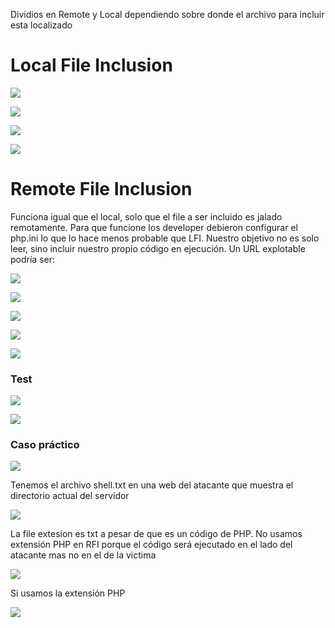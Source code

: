 Dividios en Remote y Local dependiendo sobre donde el archivo para incluir esta localizado

# Local File Inclusion

![](file:///C:/Users/fredd/AppData/Local/Temp/msohtmlclip1/02/clip_image001.png)

![](file:///C:/Users/fredd/AppData/Local/Temp/msohtmlclip1/02/clip_image002.png)

![](file:///C:/Users/fredd/AppData/Local/Temp/msohtmlclip1/02/clip_image003.png)

![](file:///C:/Users/fredd/AppData/Local/Temp/msohtmlclip1/02/clip_image004.png)

# Remote File Inclusion

Funciona igual que el local, solo que el file a ser incluido es jalado remotamente. Para que funcione los developer debieron configurar el php.ini lo que lo hace menos probable que LFI. Nuestro objetivo no es solo leer, sino incluir nuestro propio código en ejecución. Un URL explotable podría ser:

![](file:///C:/Users/fredd/AppData/Local/Temp/msohtmlclip1/02/clip_image005.png)

![](file:///C:/Users/fredd/AppData/Local/Temp/msohtmlclip1/02/clip_image006.png)

![](file:///C:/Users/fredd/AppData/Local/Temp/msohtmlclip1/02/clip_image007.png)

![](file:///C:/Users/fredd/AppData/Local/Temp/msohtmlclip1/02/clip_image008.png)

![](file:///C:/Users/fredd/AppData/Local/Temp/msohtmlclip1/02/clip_image009.png)

### Test

![](file:///C:/Users/fredd/AppData/Local/Temp/msohtmlclip1/02/clip_image010.png)

![](file:///C:/Users/fredd/AppData/Local/Temp/msohtmlclip1/02/clip_image011.png)

### Caso práctico

![](file:///C:/Users/fredd/AppData/Local/Temp/msohtmlclip1/02/clip_image012.png)

Tenemos el archivo shell.txt en una web del atacante que muestra el directorio actual del servidor

![](file:///C:/Users/fredd/AppData/Local/Temp/msohtmlclip1/02/clip_image013.png)

La file extesion es txt a pesar de que es un código de PHP. No usamos extensión PHP en RFI porque el código será ejecutado en el lado del atacante mas no en el de la victima

![](file:///C:/Users/fredd/AppData/Local/Temp/msohtmlclip1/02/clip_image014.png)

Si usamos la extensión PHP

![](file:///C:/Users/fredd/AppData/Local/Temp/msohtmlclip1/02/clip_image015.png)




